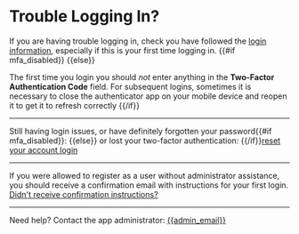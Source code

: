 # Trouble Logging In?

If you are having trouble logging in, check you have followed the [login information](README.md), especially if this is your first time logging in.
{{#if mfa_disabled}} {{else}}

The first time you login you should *not* enter anything in the **Two-Factor Authentication Code** field. For subsequent logins, sometimes it is necessary to close the authenticator app on your mobile device and reopen it to get it to refresh correctly
{{/if}}

---

Still having login issues, or have definitely forgotten your password{{#if mfa_disabled}}: {{else}} or lost your two-factor authentication: {{/if}}[reset your account login]({{login_issues_url}})

---

If you were allowed to register as a user without administrator assistance, you should receive a confirmation email with instructions for your first login.
[Didn't receive confirmation instructions?]({{did_not_receive_confirmation_instructions_url}})

---

Need help? Contact the app administrator: [{{admin_email}}](mailto:{{admin_email}})
